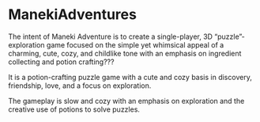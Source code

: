 # ManekiAdventures

The intent of Maneki Adventure is to create a single-player, 3D “puzzle”-exploration game focused on the simple yet whimsical appeal of a charming, cute, cozy, and childlike tone with an emphasis on ingredient collecting and potion crafting???

It is a potion-crafting puzzle game with a cute and cozy basis in discovery, friendship, love, and a focus on exploration.

The gameplay is slow and cozy with an emphasis on exploration and the creative use of potions to solve puzzles. 
